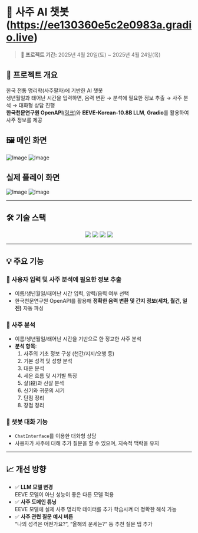 # 🔮 사주 AI 챗봇(https://ee130360e5c2e0983a.gradio.live)

> **📅 프로젝트 기간:** 2025년 4월 20일(토) ~ 2025년 4월 24일(목)

## 📌 프로젝트 개요
한국 전통 명리학(사주팔자)에 기반한 AI 챗봇<br/>
생년월일과 태어난 시간을 입력하면, 음력 변환 → 분석에 필요한 정보 추출 → 사주 분석 → 대화형 상담 진행<br/>
**한국천문연구원 OpenAPI**[(링크)](https://www.data.go.kr/data/15012679/openapi.do#tab_layer_prcuse_exam)와 **EEVE-Korean-10.8B LLM**, **Gradio**를 활용하여 사주 정보를 제공

## 🖼️ 메인 화면

![Image](https://github.com/user-attachments/assets/a9d2e510-fc70-442b-b30c-0be15c27dae3) 
![Image](https://github.com/user-attachments/assets/68bb44fa-26e0-49ad-a6c1-327b741cfdd9) 

## 실제 플레이 화면

![Image](https://github.com/user-attachments/assets/62d760c4-b2b2-4b24-9bae-54796f7f4759) 
![Image](https://github.com/user-attachments/assets/243a9fb0-a7b9-44c4-8a0c-b3a1f4997389) 

---

## 🛠 기술 스택

<div align="center">
  <img src="https://img.shields.io/badge/Python-3776AB?style=for-the-badge&logo=python&logoColor=white"/>
  <img src="https://img.shields.io/badge/Gradio-FF6F61?style=for-the-badge&logo=gradio&logoColor=white"/>
  <img src="https://img.shields.io/badge/Ollama-000000?style=for-the-badge&logoColor=white"/>
  <img src="https://img.shields.io/badge/EEVE_Korean_10.8B-FFCC00?style=for-the-badge&logoColor=black"/>
</div>

---

## 💡 주요 기능

### 📆 사용자 입력 및 사주 분석에 필요한 정보 추출
- 이름/생년월일/태어난 시간 입력, 양력/음력 여부 선택
- 한국천문연구원 OpenAPI를 활용해 **정확한 음력 변환 및 간지 정보(세차, 월건, 일진)** 자동 파싱

### 🧠 사주 분석
- 이름/생년월일/태어난 시간을 기반으로 한 정교한 사주 분석
- **분석 항목**:
  1. 사주의 기초 정보 구성 (천간/지지/오행 등)
  2. 기본 성격 및 성향 분석
  3. 대운 분석
  4. 세운 흐름 및 시기별 특징
  5. 살(殺)과 신살 분석
  6. 신기와 귀문의 시기
  7. 단점 정리
  8. 장점 정리

### 💬 챗봇 대화 기능
- `ChatInterface`를 이용한 대화형 상담
- 사용자가 사주에 대해 추가 질문을 할 수 있으며, 지속적 맥락을 유지

---

## 📈 개선 방향
- ✅ **LLM 모델 변경**  
  EEVE 모델이 아닌 성능이 좋은 다른 모델 적용
- ✅ **사주 도메인 튜닝**  
  EEVE 모델에 실제 사주 명리학 데이터를 추가 학습시켜 더 정확한 해석 가능
- ✅ **사주 관련 질문 예시 버튼**  
  “나의 성격은 어떤가요?”, “올해의 운세는?” 등 추천 질문 탭 추가

